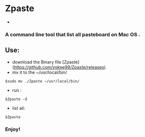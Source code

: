 # Zpaste
-
### A command line tool   that list all pasteboard  on Mac OS .



## Use:

- download the Binary file [Zpaste] (https://github.com/yokee99/Zpaste/releases).
- mv it to the ~/usr/local/bin/

```
$sudo mv ./Zpaste ~/usr/local/bin/
```

- run :

```
$Zpaste -d 
```

- list all:

```
$Zpaste 
```


### Enjoy!

